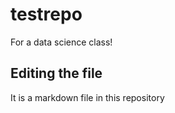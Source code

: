 # testrepo
For a data science class!

## Editing the file

It is a markdown file in this repository
